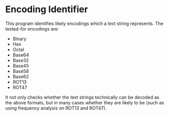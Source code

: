 # Encoding Identifier
This program identifies likely encodings which a text string represents. The tested-for encodings are:

- Binary
- Hex
- Octal
- Base64
- Base32
- Base45
- Base58
- Base62
- ROT13
- ROT47

It not only checks whether the text strings technically can be decoded as the above formats, but in many cases whether they are likely to be (such as using frequency analysis on ROT13 and ROT47).
